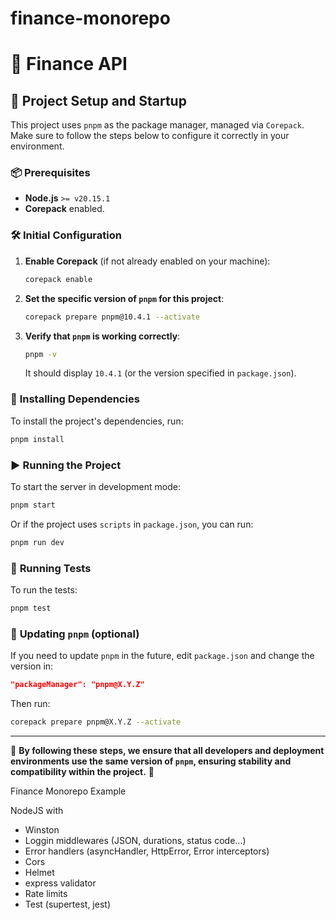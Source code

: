 # finance-monorepo


# 📌 Finance API

## 🚀 Project Setup and Startup

This project uses `pnpm` as the package manager, managed via `Corepack`. Make sure to follow the steps below to configure it correctly in your environment.

### 📦 **Prerequisites**

- **Node.js** `>= v20.15.1`
- **Corepack** enabled.

### 🛠 **Initial Configuration**

1. **Enable Corepack** (if not already enabled on your machine):

   ```bash
   corepack enable
   ```

2. **Set the specific version of `pnpm` for this project**:

   ```bash
   corepack prepare pnpm@10.4.1 --activate
   ```

3. **Verify that `pnpm` is working correctly**:

   ```bash
   pnpm -v
   ```

   It should display `10.4.1` (or the version specified in `package.json`).

### 📂 **Installing Dependencies**

To install the project's dependencies, run:

```bash
pnpm install
```

### ▶️ **Running the Project**

To start the server in development mode:

```bash
pnpm start
```

Or if the project uses `scripts` in `package.json`, you can run:

```bash
pnpm run dev
```

### 🧪 **Running Tests**

To run the tests:

```bash
pnpm test
```

### 🔄 **Updating `pnpm` (optional)**

If you need to update `pnpm` in the future, edit `package.json` and change the version in:

```json
"packageManager": "pnpm@X.Y.Z"
```

Then run:

```bash
corepack prepare pnpm@X.Y.Z --activate
```

---

📌 **By following these steps, we ensure that all developers and deployment environments use the same version of `pnpm`, ensuring stability and compatibility within the project.** 🚀


Finance Monorepo Example

NodeJS with 

- Winston
- Loggin middlewares (JSON, durations, status code...)
- Error handlers (asyncHandler, HttpError, Error interceptors)
- Cors
- Helmet
- express validator
- Rate limits
- Test (supertest, jest)